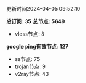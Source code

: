 更新时间2024-04-05 09:52:10

**总订阅: 35**
**总节点: 5649**
- vless节点: 8

**google ping有效节点: 127**
- ss节点: 75
- trojan节点: 9
- v2ray节点: 43
